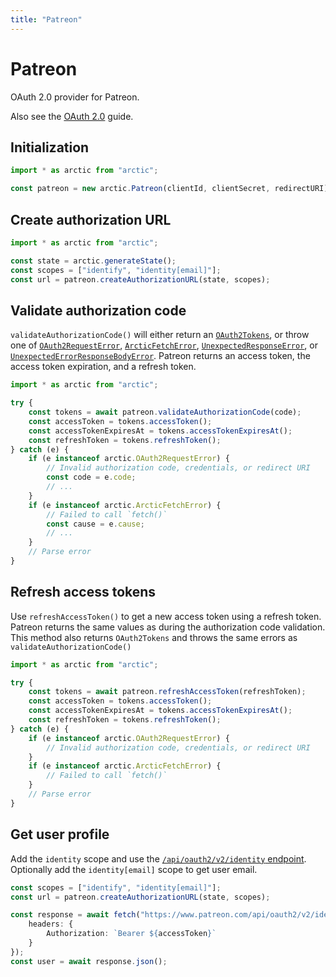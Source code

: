 ```yaml
---
title: "Patreon"
---
```


# Patreon

OAuth 2.0 provider for Patreon.

Also see the [OAuth 2.0](/guides/oauth2) guide.

## Initialization

```ts
import * as arctic from "arctic";

const patreon = new arctic.Patreon(clientId, clientSecret, redirectURI);
```

## Create authorization URL

```ts
import * as arctic from "arctic";

const state = arctic.generateState();
const scopes = ["identify", "identity[email]"];
const url = patreon.createAuthorizationURL(state, scopes);
```

## Validate authorization code

`validateAuthorizationCode()` will either return an [`OAuth2Tokens`](/reference/main/OAuth2Tokens), or throw one of [`OAuth2RequestError`](/reference/main/OAuth2RequestError), [`ArcticFetchError`](/reference/main/ArcticFetchError), [`UnexpectedResponseError`](/reference/main/UnexpectedResponseError), or [`UnexpectedErrorResponseBodyError`](/reference/main/UnexpectedErrorResponseBodyError). Patreon returns an access token, the access token expiration, and a refresh token.

```ts
import * as arctic from "arctic";

try {
	const tokens = await patreon.validateAuthorizationCode(code);
	const accessToken = tokens.accessToken();
	const accessTokenExpiresAt = tokens.accessTokenExpiresAt();
	const refreshToken = tokens.refreshToken();
} catch (e) {
	if (e instanceof arctic.OAuth2RequestError) {
		// Invalid authorization code, credentials, or redirect URI
		const code = e.code;
		// ...
	}
	if (e instanceof arctic.ArcticFetchError) {
		// Failed to call `fetch()`
		const cause = e.cause;
		// ...
	}
	// Parse error
}
```

## Refresh access tokens

Use `refreshAccessToken()` to get a new access token using a refresh token. Patreon returns the same values as during the authorization code validation. This method also returns `OAuth2Tokens` and throws the same errors as `validateAuthorizationCode()`

```ts
import * as arctic from "arctic";

try {
	const tokens = await patreon.refreshAccessToken(refreshToken);
	const accessToken = tokens.accessToken();
	const accessTokenExpiresAt = tokens.accessTokenExpiresAt();
	const refreshToken = tokens.refreshToken();
} catch (e) {
	if (e instanceof arctic.OAuth2RequestError) {
		// Invalid authorization code, credentials, or redirect URI
	}
	if (e instanceof arctic.ArcticFetchError) {
		// Failed to call `fetch()`
	}
	// Parse error
}
```

## Get user profile

Add the `identity` scope and use the [`/api/oauth2/v2/identity` endpoint](https://docs.patreon.com/#get-api-oauth2-v2-identity). Optionally add the `identity[email]` scope to get user email.

```ts
const scopes = ["identify", "identity[email]"];
const url = patreon.createAuthorizationURL(state, scopes);
```

```ts
const response = await fetch("https://www.patreon.com/api/oauth2/v2/identity", {
	headers: {
		Authorization: `Bearer ${accessToken}`
	}
});
const user = await response.json();
```
